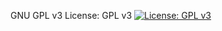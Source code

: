 GNU GPL v3
License: GPL v3
[![License: GPL v3](https://img.shields.io/badge/License-GPL%20v3-blue.svg)](https://www.gnu.org/licenses/gpl-3.0)

